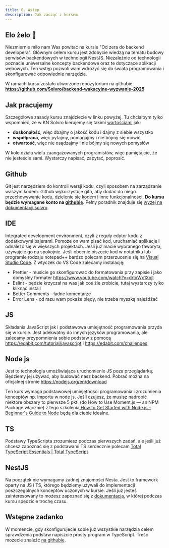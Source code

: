 ```yaml
---
title: 0. Wstęp
description: Jak zacząć z kursem
---
```


## Elo żelo 👋

Niezmiernie miło nam Was powitać na kursie "Od zera do backend developera". Głównym celem kursu jest zdobycie wiedzą na tematu budowy serwisów backendowych w technologii NestJS. Niezależnie od technologii poznacie uniwersalne koncepty backendowe oraz te dotyczące aplikacji webowych. Ten wstęp pozwoli wam wdrożyć się do świata programowania i skonfigurować odpowiednie narzędzia.

W ramach kursu zostało utworzone repozytorium na githubie: **https://github.com/Solvro/backend-wakacyjne-wyzwanie-2025**

## Jak pracujemy

Szczegółowe zasady kursu znajdziecie w linku powyżej. Tu chciałbym tylko wspomnieć, że w KN Solvro kierujemy się takimi [wartościami](/solvro/strategy) jak:

- **doskonałość**, więc dbajmy o jakość kodu i dajmy z siebie wszystko
- **współpraca**, więc pytajmy, pomagajmy i nie bójmy się mówić
- **otwartość**, więc nie osądzajmy i nie bójmy się nowych pomysłów

W kole działa wielu zaangażowanych programistów, więc pamiętajcie, że nie jesteście sami. Wystarczy napisać, zapytać, poprosić.

## Github

Git jest narzędziem do kontroli wersji kodu, czyli sposobem na zarządzanie waszym kodem. Github wykorzystuje gita, aby dodać do niego przechowywanie kodu, dzielenie się kodem i inne funkcjonalności. **Do kursu będzie wymagane konto na [githubie](https://github.com)**. Pełny poradnik znajduje się [wyżej na dokumentacji solvro](/git-github/intro/1-intro/).

## IDE

Integrated development environment, czyli z reguły edytor kodu z dodatkowymi bajerami. Pomoże on wam pisać kod, uruchamiać aplikacje i odnaleźć się w większych projektach. Jeśli już macie wybranego faworyta, używajcie go na spokojnie. Jeśli obecnie piszecie kod w notatniku lub programie rodzaju notepad++ bardzo polecam przerzucenie się na [Visual Studio Code](https://code.visualstudio.com). Z wtyczek do VS Code zalecamy instalację:

- Prettier - musicie go skonfigurować do formatowania przy zapisie i jako domyślny formater https://www.youtube.com/watch?v=drtxWx1XojI
- Eslint - będzie krzyczał na was jak coś źle zrobicie, tutaj wystarczy tylko kliknąć install
- Better Comments - ładne komentarze
- Error Lens - od razu wam pokaże błędy, nie trzeba myszką najeżdżać

## JS

Składania JavaScript jak i podstawowa umiejętność programowania przyda się w kursie. Jest adekwatny do innych języków programowania, ale zalecamy przypomnienia sobie podstaw z pomocą https://edabit.com/tutorial/javascript i https://edabit.com/challenges

## Node js

Jest to technologia umożliwiająca uruchomienie JS poza przeglądarką. Będziemy jej używać, aby budować nasz backend. Pobrać można na oficjalnej stronie https://nodejs.org/en/download

Ten kurs wymaga podstawowej umiejętności programowania i zrozumienia konceptów np. importu w node js. Jeśli czujesz, że musisz nadrobić niektóre obszary to pierwsze 5 pkt. (do How to Use Moment.js — an NPM Package włącznie) z tego szkolenia[ How to Get Started with Node.js – Beginner's Guide to Node](https://www.freecodecamp.org/news/introduction-to-nodejs/) będą dla ciebie idealne.

## TS

Podstawy TypeScripta zrozumiesz podczas pierwszych zadań, ale jeśli już chcesz zapoznać się z podstawami TS serdecznie polecam [Total TypeScript Essentials | Total TypeScript](https://www.totaltypescript.com/books/total-typescript-essentials)

## NestJS

Na początek nie wymagamy żadnej znajomości Nesta. Jest to framework oparty na JS i TS, którego będziemy używali do implementacji poszczególnych konceptów uczonych w kursie. Jeśli już jesteś zainteresowany to możesz zapoznać się z [dokumentacją](https://docs.nestjs.com), w której podczas kursu spędzicie trochę czasu.

## Wstępne zadanko

W momencie, gdy skonfigurujecie sobie już wszystkie narzędzia celem sprawdzenia podstaw napiszcie prosty program w TypeScript. Treść możecie znaleźć [na githubie](https://github.com/Solvro/backend-wakacyjne-wyzwanie-2025/blob/main/0.%20Wst%C4%99p/0.md).
